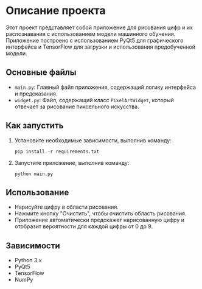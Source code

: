# Описание проекта

Этот проект представляет собой приложение для рисования цифр и их распознавания с использованием модели машинного обучения. Приложение построено с использованием PyQt5 для графического интерфейса и TensorFlow для загрузки и использования предобученной модели.

## Основные файлы

- `main.py`: Главный файл приложения, содержащий логику интерфейса и предсказания.
- `widget.py`: Файл, содержащий класс `PixelArtWidget`, который отвечает за рисование пиксельного искусства.

## Как запустить

1. Установите необходимые зависимости, выполнив команду:
   ```
   pip install -r requirements.txt
   ```
2. Запустите приложение, выполнив команду:
   ```
   python main.py
   ```

## Использование

- Нарисуйте цифру в области рисования.
- Нажмите кнопку "Очистить", чтобы очистить область рисования.
- Приложение автоматически предскажет нарисованную цифру и отобразит вероятности для каждой цифры от 0 до 9.

## Зависимости

- Python 3.x
- PyQt5
- TensorFlow
- NumPy
